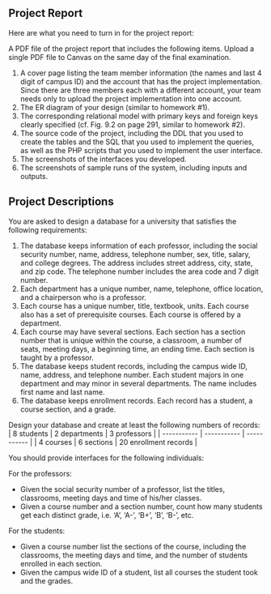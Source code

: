 ## Project Report
Here are what you need to turn in for the project report:

A PDF file of the project report that includes the following items. Upload a single PDF
file to Canvas on the same day of the final examination.

1. A cover page listing the team member information (the names and last 4 digit of campus ID) and the account that has the project implementation. Since there are three members each with a different account, your team needs only to upload the project implementation into one account.
2. The ER diagram of your design (similar to homework #1).
3. The corresponding relational model with primary keys and foreign keys clearly specified (cf. Fig. 9.2 on page 291, similar to homework #2).
4. The source code of the project, including the DDL that you used to create the tables and the SQL that you used to implement the queries, as well as the PHP scripts that you used to implement the user interface.
5. The screenshots of the interfaces you developed.
6. The screenshots of sample runs of the system, including inputs and outputs.

## Project Descriptions
You are asked to design a database for a university that satisfies the following requirements:

1. The database keeps information of each professor, including the social security number, name, address, telephone number, sex, title, salary, and college degrees. The address includes street address, city, state, and zip code. The telephone number includes the area code and 7 digit number.
2. Each department has a unique number, name, telephone, office location, and a chairperson who is a professor.
3. Each course has a unique number, title, textbook, units. Each course also has a set of prerequisite courses. Each course is offered by a department.
4. Each course may have several sections. Each section has a section number that is unique within the course, a classroom, a number of seats, meeting days, a beginning time, an ending time. Each section is taught by a professor.
5. The database keeps student records, including the campus wide ID, name, address, and telephone number. Each student majors in one department and may minor in several departments. The name includes first name and last name.
6. The database keeps enrollment records. Each record has a student, a course section, and a grade.

Design your database and create at least the following numbers of records:
| 8 students | 2 departments | 3 professors |
| ----------- | ----------- | ----------- |
| 4 courses | 6 sections | 20 enrollment records |

You should provide interfaces for the following individuals:

For the professors:

- Given the social security number of a professor, list the titles, classrooms, meeting days and time of his/her classes.
- Given a course number and a section number, count how many students get each distinct grade, i.e. ‘A’, ‘A-’, ‘B+’, ‘B’, ‘B-’, etc.

For the students:
- Given a course number list the sections of the course, including the classrooms, the meeting days and time, and the number of students enrolled in each section.
- Given the campus wide ID of a student, list all courses the student took and the grades.